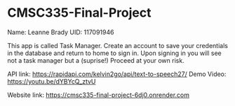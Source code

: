 # CMSC335-Final-Project

Name: Leanne Brady
UID: 117091946

This app is called Task Manager. Create an account to save your credentials in the database and return to home to sign in. Upon signing in you will see not a 
task manager but a (suprise!) Proceed at your own risk.

API link: https://rapidapi.com/kelvin2go/api/text-to-speech27/
Demo Video: https://youtu.be/dYBYcQ_ztvU

Website link: https://cmsc335-final-project-6dj0.onrender.com
